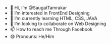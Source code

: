 - 👋 Hi, I’m @SaugatTamrakar
- 👀 I’m interested in FrontEnd Designing
- 🌱 I’m currently learning HTML, CSS, JAVA
- 💞️ I’m looking to collaborate on Web Designing
- 📫 How to reach me Through Facebook
- 😄 Pronouns: He/Him
  

<!---
SaugatTamrakar/SaugatTamrakar is a ✨ special ✨ repository because its `README.md` (this file) appears on your GitHub profile.
You can click the Preview link to take a look at your changes.
--->
